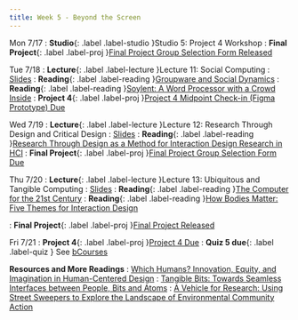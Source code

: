```yaml
---
title: Week 5 - Beyond the Screen
---
```


Mon 7/17
: **Studio**{: .label .label-studio }Studio 5: Project 4 Workshop
: **Final Project**{: .label .label-proj }[Final Project Group Selection Form Released](#)

Tue 7/18
: **Lecture**{: .label .label-lecture }Lecture 11: Social Computing
  : [Slides](#)
: **Reading**{: .label .label-reading }[Groupware and Social Dynamics](https://drive.google.com/file/d/1UnUvVmxjTKVhlpOl2Yjb3d5s9Obe7pm7/view?usp=drive_link)
: **Reading**{: .label .label-reading }[Soylent: A Word Processor with a Crowd Inside](https://drive.google.com/file/d/1MU7uXHdTG-sQde4KGx-A9F7e7rmVjBBf/view?usp=drive_link)
: **Project 4**{: .label .label-proj }[Project 4 Midpoint Check-in (Figma Prototype) Due](https://docs.google.com/document/d/1MDQuKbWKq15uJ1vhHZk11o4Ttqq3OoT0DF9lSte3nKw/edit?usp=sharing)

Wed 7/19
: **Lecture**{: .label .label-lecture }Lecture 12: Research Through Design and Critical Design
  : [Slides](#)
: **Reading**{: .label .label-reading }[Research Through Design as a Method for Interaction Design Research in HCI](https://drive.google.com/file/d/1vsDlz4d4stXAT1vo_c53tSjO2QebXMzR/view?usp=drive_link)
: **Final Project**{: .label .label-proj }[Final Project Group Selection Form Due](#)

Thu 7/20
: **Lecture**{: .label .label-lecture }Lecture 13: Ubiquitous and Tangible Computing
  : [Slides](#)
: **Reading**{: .label .label-reading }[The Computer for the 21st Century](https://drive.google.com/file/d/1FonfUQw24R7xdIgkG8QIjB_bI_QHbPmq/view?usp=drive_link)
: **Reading**{: .label .label-reading }[How Bodies Matter: Five Themes for Interaction Design](https://drive.google.com/file/d/1Oi7iXjk4DWYJzGDJiHLelptlv5R42Iq_/view?usp=drive_link)

: **Final Project**{: .label .label-proj }[Final Project Released](#)

Fri 7/21
: **Project 4**{: .label .label-proj }[Project 4 Due](https://docs.google.com/document/d/1MDQuKbWKq15uJ1vhHZk11o4Ttqq3OoT0DF9lSte3nKw/edit?usp=sharing)
: **Quiz 5 due**{: .label .label-quiz } See [bCourses](https://bcourses.berkeley.edu/courses/1525535/quizzes/2433001)

**Resources and More Readings**
: [Which Humans? Innovation, Equity, and Imagination in Human-Centered Design](https://www.youtube.com/watch?v=kDcz44ifdQw)
: [Tangible Bits: Towards Seamless Interfaces between People, Bits and Atoms](https://drive.google.com/file/d/1PUodFAoXfEFcnqt83fCzuWSgfQIMOYCA/view?usp=drive_link)
: [A Vehicle for Research: Using Street Sweepers to Explore the Landscape of Environmental Community Action](http://www.paulos.net/papers/2009/sweeper_chi09.pdf)